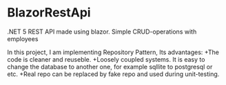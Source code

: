 # BlazorRestApi
.NET 5 REST API made using blazor. Simple CRUD-operations with employees

In this project, I am implementing Repository Pattern, 
Its advantages:
+The code is cleaner and reuseble.
+Loosely coupled systems. It is easy to change the database to another one, for example sqllite to postgresql or etc.
+Real repo can be replaced by fake repo and used during unit-testing.
